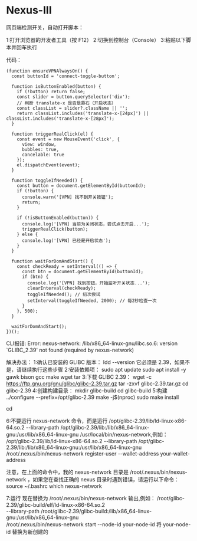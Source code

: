 # Nexus-III

网页端检测开关，自动打开脚本：

1:打开浏览器的开发者工具（按 F12）
2:切换到控制台（Console）
3:粘贴以下脚本并回车执行

代码：

    (function ensureVPNAlwaysOn() {
      const buttonId = 'connect-toggle-button';
    
      function isButtonEnabled(button) {
        if (!button) return false;
        const slider = button.querySelector('div');
        // 判断 translate-x 是否是靠右（开启状态）
        const classList = slider?.className || '';
        return classList.includes('translate-x-[24px]') || classList.includes('translate-x-[28px]');
      }
    
      function triggerRealClick(el) {
        const event = new MouseEvent('click', {
          view: window,
          bubbles: true,
          cancelable: true
        });
        el.dispatchEvent(event);
      }
    
      function toggleIfNeeded() {
        const button = document.getElementById(buttonId);
        if (!button) {
          console.warn('[VPN] 找不到开关按钮');
          return;
        }
    
        if (!isButtonEnabled(button)) {
          console.log('[VPN] 当前为关闭状态，尝试点击开启...');
          triggerRealClick(button);
        } else {
          console.log('[VPN] 已经是开启状态');
        }
      }
    
      function waitForDomAndStart() {
        const checkReady = setInterval(() => {
          const btn = document.getElementById(buttonId);
          if (btn) {
            console.log('[VPN] 找到按钮，开始监听开关状态...');
            clearInterval(checkReady);
            toggleIfNeeded(); // 初次尝试
            setInterval(toggleIfNeeded, 2000); // 每2秒检查一次
          }
        }, 500);
      }
    
      waitForDomAndStart();
    })();


CLI报错:
Error: nexus-network: /lib/x86_64-linux-gnu/libc.so.6: version `GLIBC_2.39' not found (required by nexus-network)

解决办法：
1:确认已安装的 GLIBC 版本：
ldd --version
它必须是 2.39，如果不是，请继续执行这些步骤
2:安装依赖项：
sudo apt update
sudo apt install -y gawk bison gcc make wget tar
3:下载 GLIBC 2.39：
wget -c https://ftp.gnu.org/gnu/glibc/glibc-2.39.tar.gz
tar -zxvf glibc-2.39.tar.gz
cd glibc-2.39
4:创建构建目录：
mkdir glibc-build
cd glibc-build
5:构建
../configure --prefix=/opt/glibc-2.39
make -j$(nproc)
sudo make install

cd

6:不要运行 nexus-network 命令，而是运行 /opt/glibc-2.39/lib/ld-linux-x86-64.so.2 --library-path /opt/glibc-2.39/lib:/lib/x86_64-linux-gnu:/usr/lib/x86_64-linux-gnu /usr/local/bin/nexus-network,例如：
/opt/glibc-2.39/lib/ld-linux-x86-64.so.2 --library-path /opt/glibc-2.39/lib:/lib/x86_64-linux-gnu:/usr/lib/x86_64-linux-gnu /root/.nexus/bin/nexus-network register-user --wallet-address your-wallet-address

注意，在上面的命令中，我的 nexus-network 目录是 /root/.nexus/bin/nexus-network ，如果您在查找正确的 nexus 目录时遇到错误，请运行以下命令：
source ~/.bashrc
which nexus-network

7:运行
现在替换为 /root/.nexus/bin/nexus-network 输出,例如：
/root/glibc-2.39/glibc-build/elf/ld-linux-x86-64.so.2 \
  --library-path /root/glibc-2.39/glibc-build:/lib/x86_64-linux-gnu:/usr/lib/x86_64-linux-gnu \
  /root/.nexus/bin/nexus-network start --node-id your-node-id
  将 your-node-id 替换为新创建的


